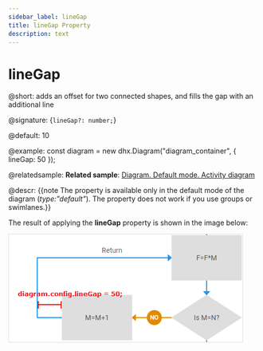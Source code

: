 ```yaml
---
sidebar_label: lineGap
title: lineGap Property
description: text
---
```


# lineGap

@short: adds an offset for two connected shapes, and fills the gap with an additional line

@signature: {`lineGap?: number;`}

@default: 10

@example:
const diagram = new dhx.Diagram("diagram_container", { 
  	lineGap: 50
});

@relatedsample:
**Related sample**: [Diagram. Default mode. Activity diagram](https://snippet.dhtmlx.com/a9t2z2dt)

@descr:
{{note The property is available only in the default mode of the diagram (*type:"default"*). The property does not work if you use groups or swimlanes.}}

The result of applying the **lineGap** property is shown in the image below:

![](../../assets/linegap_config.png)
